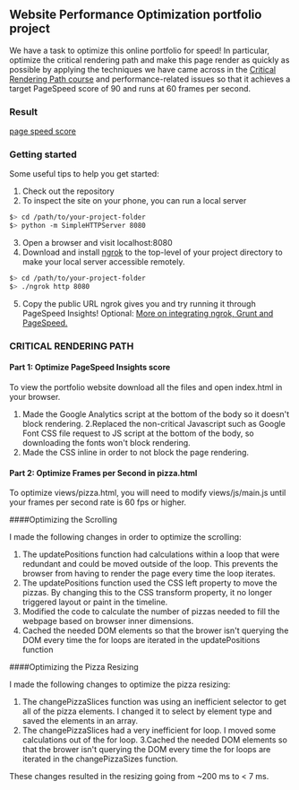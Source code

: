 ## Website Performance Optimization portfolio project

We have a task to optimize this online portfolio for speed! In particular, optimize the critical rendering path and make this page render as quickly as possible by applying the techniques we have came across in the [Critical Rendering Path course](https://www.udacity.com/course/ud884) and performance-related issues so that it achieves a target PageSpeed score of 90 and runs at 60 frames per second.

### Result
[page speed score](https://developers.google.com/speed/pagespeed/insights/?url=https%3A%2F%2Fpratiksharagit.github.io%2Fweb-performance%2F&tab=desktop)


### Getting started

Some useful tips to help you get started:

1. Check out the repository
2. To inspect the site on your phone, you can run a local server

  ```bash
  $> cd /path/to/your-project-folder
  $> python -m SimpleHTTPServer 8080
  ```

3. Open a browser and visit localhost:8080
4. Download and install [ngrok](https://ngrok.com/) to the top-level of your project directory to make your local server accessible remotely.

  ``` bash
  $> cd /path/to/your-project-folder
  $> ./ngrok http 8080
  ```

5. Copy the public URL ngrok gives you and try running it through PageSpeed Insights! Optional: [More on integrating ngrok, Grunt and PageSpeed.](http://www.jamescryer.com/2014/06/12/grunt-pagespeed-and-ngrok-locally-testing/)


### CRITICAL RENDERING PATH

#### Part 1: Optimize PageSpeed Insights score 

To view the portfolio website download all the files and open index.html in your browser.

1. Made the Google Analytics script at the bottom of the body so it doesn't block rendering.
2.Replaced the non-critical Javascript such as Google Font CSS file request to JS script at the bottom of the body, so downloading the fonts won't block rendering.
3. Made the CSS inline in order to not block the page rendering.


#### Part 2: Optimize Frames per Second in pizza.html

To optimize views/pizza.html, you will need to modify views/js/main.js until your frames per second rate is 60 fps or higher.

####Optimizing the Scrolling

I made the following changes in order to optimize the scrolling:

1. The updatePositions function had calculations within a loop that were redundant and could be moved outside of the loop. This prevents the browser from having to render the page every time the loop iterates.
2. The updatePositions function used the CSS left property to move the pizzas. By changing this to the CSS transform property, it no longer triggered layout or paint in the timeline.
3. Modified the code to calculate the number of pizzas needed to fill the webpage based on browser inner dimensions.
4. Cached the needed DOM elements so that the brower isn't querying the DOM every time the for loops are iterated in the updatePositions function


####Optimizing the Pizza Resizing

I made the following changes to optimize the pizza resizing:

1. The changePizzaSlices function was using an inefficient selector to get all of the pizza elements. I changed it to select by element type and saved the elements in an array.
2. The changePizzaSlices had a very inefficient for loop. I moved some calculations out of the for loop.
3.Cached the needed DOM elements so that the brower isn't querying the DOM every time the for loops are iterated in the changePizzaSizes function.

These changes resulted in the resizing going from ~200 ms to < 7 ms.


